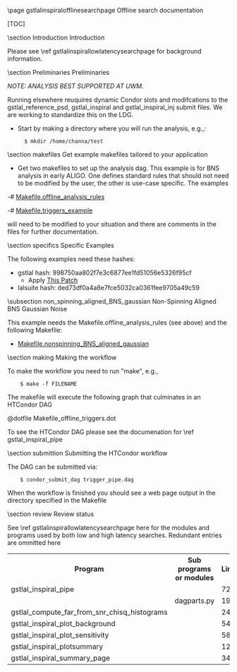 \page gstlalinspiralofflinesearchpage Offline search documentation

[TOC]

\section Introduction Introduction

Please see \ref gstlalinspirallowlatencysearchpage for background information.

\section Preliminaries Preliminaries

_NOTE: ANALYSIS BEST SUPPORTED AT UWM._

Running elsewhere reuquires dynamic Condor slots and modifcations to the gstlal_reference_psd, gstlal_inspiral and gstlal_inspiral_inj submit files.  We are working to standardize this on the LDG.

- Start by making a directory where you will run the analysis, e.g.,:

		$ mkdir /home/channa/test

\section makefiles Get example makefiles tailored to your application

- Get two makefiles to set up the analysis dag.  This example is for BNS analysis in early ALIGO.  One defines standard rules that should not need to be modified by the user, the other is use-case specific.  The examples 

 -# <a href=https://ligo-vcs.phys.uwm.edu/cgit/gstlal/plain/gstlal-inspiral/share/Makefile.offline_analysis_rules>Makefile.offline_analysis_rules</a>
 
 -# <a href=https://ligo-vcs.phys.uwm.edu/cgit/gstlal/plain/gstlal-inspiral/share/Makefile.triggers_example>Makefile.triggers_example</a>

will need to be modified to your situation and there are comments in the files for further documentation.

\section specifics Specific Examples

The following examples need these hashes:

- gstlal hash: 998750aa802f7e3c6877ee1fd51056e5326f95cf
    - Apply <a href=https://ldas-jobs.phys.uwm.edu/~channa/master_patch_for_mdcs.patch>This Patch</a>
- lalsuite hash: ded73df0a4a8e7fce5032ca0361fee9705a49c59

\subsection non_spinning_aligned_BNS_gaussian Non-Spinning Aligned BNS Gaussian Noise

This example needs the Makefile.offline_analysis_rules (see above) and the following Makefile:

- <a href=https://ligo-vcs.phys.uwm.edu/cgit/gstlal/plain/gstlal-inspiral/share/Makefile.nonspinning_BNS_aligned_gaussian>Makefile.nonspinning_BNS_aligned_gaussian</a>

\section making Making the workflow

To make the workflow you need to run "make", e.g.,

		$ make -f FILENAME 

The makefile will execute the following graph that culminates in an HTCondor DAG

@dotfile Makefile_offline_triggers.dot

To see the HTCondor DAG please see the documenation for \ref gstlal_inspiral_pipe

\section submittion Submitting the HTCondor workflow

The DAG can be submitted via:

		$ condor_submit_dag trigger_pipe.dag

When the workflow is finished you should see a web page output in the directory specified in the Makefile

\section review Review status


See \ref gstlalinspirallowlatencysearchpage here for the modules and programs used by both low and high latency searches. Redundant entries are ommitted here

<table>
<tr><th> Program                                </th><th> Sub programs or modules       </th><th> Lines </th><th> Review status </th><th> Stability </th></tr>
<tr><td> gstlal_inspiral_pipe                   </td><td>                               </td><td> 729   </td><td> \notreviewed  </td><td> \stable </td></tr>
<tr><td>                                        </td><td> dagparts.py                   </td><td> 196   </td><td> \notreviewed  </td><td> \stable </td></tr>
<tr><td> gstlal_compute_far_from_snr_chisq_histograms </td><td>				</td><td> 249   </td><td> \notreviewed  </td><td> \moddev </td></tr>
<tr><td> gstlal_inspiral_plot_background	</td><td>				</td><td> 541   </td><td> \notreviewed  </td><td> \moddev </td></tr>
<tr><td> gstlal_inspiral_plot_sensitivity	</td><td>				</td><td> 587   </td><td> \notreviewed  </td><td> \stable </td></tr>
<tr><td> gstlal_inspiral_plotsummary		</td><td>				</td><td> 1244  </td><td> \notreviewed  </td><td> \stable </td></tr>
<tr><td> gstlal_inspiral_summary_page		</td><td>				</td><td> 344	</td><td> \notreviewed  </td><td> \stable </td></tr>
</table>
